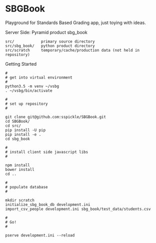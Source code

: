 # SBGBook

Playground for Standards Based Grading app, just toying with ideas.

Server Side: Pyramid product sbg_book 

    src/            primary source directory
    src/sbg_book/   python product directory
    src/scratch     temporary/cache/production data (not held in repository)

Getting Started

    #
    # get into virtual environment
    #
    python3.5 -m venv ~/vsbg
    . ~/vsbg/bin/activate
    
    #
    # set up repository
    #
    
    git clone git@github.com:sspickle/SBGBook.git
    cd SBGBook/
    cd src/
    pip install -U pip
    pip install -e .
    cd sbg_book
    
    #
    # install client side javascript libs
    #
    
    npm install
    bower install
    cd ..
    
    #
    # populate database
    #
    
    mkdir scratch
    initialize_sbg_book_db development.ini 
    import_csv_people development.ini sbg_book/test_data/students.csv 
    
    #
    # Go!
    #
    
    pserve development.ini --reload




